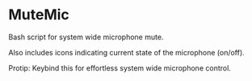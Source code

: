 # MuteMic
Bash script for system wide microphone mute.

Also includes icons indicating current state of the microphone (on/off).

Protip: Keybind this for effortless system wide microphone control.
